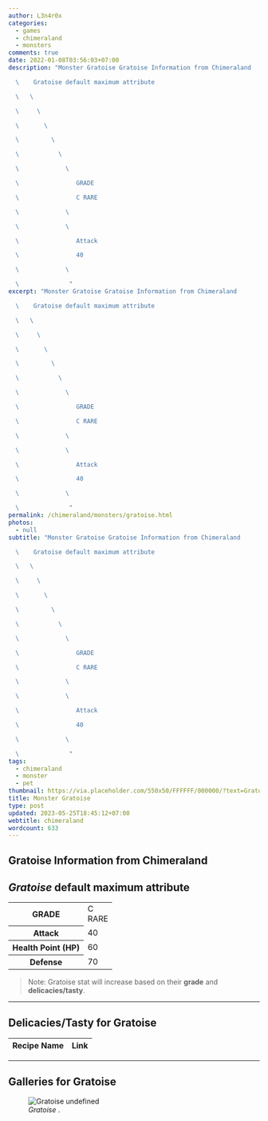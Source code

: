 ```yaml
---
author: L3n4r0x
categories:
  - games
  - chimeraland
  - monsters
comments: true
date: 2022-01-08T03:56:03+07:00
description: "Monster Gratoise Gratoise Information from Chimeraland

  \    Gratoise default maximum attribute

  \   \ 

  \     \ 

  \       \ 

  \         \ 

  \           \ 

  \             \ 

  \                GRADE

  \                C RARE

  \             \ 

  \             \ 

  \                Attack

  \                40

  \             \ 

  \              "
excerpt: "Monster Gratoise Gratoise Information from Chimeraland

  \    Gratoise default maximum attribute

  \   \ 

  \     \ 

  \       \ 

  \         \ 

  \           \ 

  \             \ 

  \                GRADE

  \                C RARE

  \             \ 

  \             \ 

  \                Attack

  \                40

  \             \ 

  \              "
permalink: /chimeraland/monsters/gratoise.html
photos:
  - null
subtitle: "Monster Gratoise Gratoise Information from Chimeraland

  \    Gratoise default maximum attribute

  \   \ 

  \     \ 

  \       \ 

  \         \ 

  \           \ 

  \             \ 

  \                GRADE

  \                C RARE

  \             \ 

  \             \ 

  \                Attack

  \                40

  \             \ 

  \              "
tags:
  - chimeraland
  - monster
  - pet
thumbnail: https://via.placeholder.com/550x50/FFFFFF/000000/?text=Gratoise
title: Monster Gratoise
type: post
updated: 2023-05-25T18:45:12+07:00
webtitle: chimeraland
wordcount: 633
---
```


<link
  rel="stylesheet"
  href="https://rawcdn.githack.com/dimaslanjaka/Web-Manajemen/870a349/css/bootstrap-5-3-0-alpha3-wrapper.css"
/>
<section id="bootstrap-wrapper">
  <div data-bs-theme="dark">
    <h2>Gratoise Information from Chimeraland</h2>
    <h2 id="attribute"><i>Gratoise</i> default maximum attribute</h2>
    <div class="row">
      <div class="col mb-2">
        <div class="card">
          <div class="card-body">
            <table>
              <tr>
                <th>GRADE</th>
                <td>C <br /><span class="text-primary">RARE</span></td>
              </tr>
              <tr>
                <th>Attack</th>
                <td>40</td>
              </tr>
              <tr>
                <th>Health Point (HP)</th>
                <td>60</td>
              </tr>
              <tr>
                <th>Defense</th>
                <td>70</td>
              </tr>
            </table>
          </div>
        </div>
      </div>
    </div>
    <blockquote class="bd-callout bd-callout-warning">
      Note: Gratoise stat will increase based on their <b>grade</b> and
      <b>delicacies/tasty</b>.
    </blockquote>
    <hr />
    <h2 id="delicacies">Delicacies/Tasty for Gratoise</h2>
    <div class="card">
      <div class="card-body">
        <div class="table-responsive">
          <table class="table table-striped">
            <thead>
              <tr>
                <th>Recipe Name</th>
                <th>Link</th>
              </tr>
            </thead>
            <tbody></tbody>
          </table>
        </div>
      </div>
    </div>
    <hr />
    <div id="gallery">
      <h2>Galleries for Gratoise</h2>
      <div class="row">
        <div class="col-lg-6 col-12">
          <figure>
            <img
              src="https://www.webmanajemen.com/undefined"
              alt="Gratoise undefined"
            />
            <figcaption style="word-wrap: break-word">
              <i>Gratoise</i> .
            </figcaption>
          </figure>
        </div>
      </div>
    </div>
  </div>
</section>